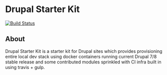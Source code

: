 # Drupal Starter Kit

[![Build Status](https://travis-ci.org/rishantagarwal/drupal-starter-kit.svg?branch=7.x)](https://travis-ci.org/rishantagarwal/drupal-starter-kit)

## About
Drupal Starter Kit is a starter kit for Drupal sites which provides provisioning entire local
dev stack using docker containers running current Drupal 7/8 stable release and some contributed
modules sprinkled with CI infra built in using travis + gulp.
